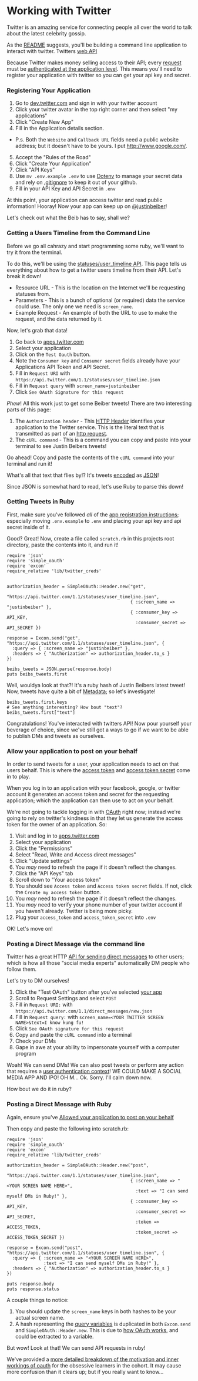 # Working with Twitter

Twitter is an amazing service for connecting people all over the world to talk
about the latest celebrity gossip.

As the [README](../README.md) suggests, you'll be building a command line
application to interact with twitter. Twitters [web
API](glossary.md#web-service-or-web-api)


Because Twitter makes money selling access to their API; every
[request](glossary.md#request) must be [authenticated at the application
level](glossary.md#authentication_contexts). This means you'll need to register
your application with twitter so you can get your api key and secret.

### Registering Your Application

1. Go to [dev.twitter.com](https://dev.twitter.com/) and sign in with your twitter account
2. Click your twitter avatar in the top right corner and then select "my applications"
3. Click "Create New App"
4. Fill in the Application details section.
  * P.s. Both the `Website` and `Callback URL` fields need a public website address;
    but it doesn't have to be yours. I put http://www.google.com/.
5. Accept the "Rules of the Road"
6. Click "Create Your Application"
7. Click "API Keys"
8. Use `mv .env.example .env` to use [Dotenv](glossary.md#dotenv) to manage your
   secret data and rely on [.gitignore](glossary.md#gitignore) to keep it out of
   your github.
8. Fill in your API Key and API Secret in `.env`


At this point, your application can access twitter and read public information!
Hooray! Now your app can keep up on
[@justinbeiber](https://twitter.com/JustinBieber)!

Let's check out what the Beib has to say, shall we?

### Getting a Users Timeline from the Command Line

Before we go all cahrazy and start programming some ruby, we'll want to try it
from the terminal.

To do this, we'll be using the
[statuses/user\_timeline
API](https://dev.twitter.com/docs/api/1.1/get/statuses/user_timeline).
This page tells us everything about how to get a twitter users timeline from their API. Let's break it down!

* Resource URL - This is the location on the Internet we'll be requesting
  statuses from.
* Parameters - This is a bunch of optional (or required) data the service could
  use.  The only one we need is `screen_name`.
* Example Request - An example of both the URL to use to make the request, and the data returned by it.

Now, let's grab that data!

1. Go back to [apps.twitter.com](https://apps.twitter.com)
1. Select your application
1. Click on the `Test Oauth` button.
1. Note the `Consumer key` and `Consumer secret` fields already
   have your Applications API Token and API Secret.
1. Fill in `Request URI` with `https://api.twitter.com/1.1/statuses/user_timeline.json`
1. Fill in `Request query` with `screen_name=justinbeiber`
1. Click `See OAuth Signature for this request`

*Phew*! All this work just to get some Beiber tweets! There are two interesting parts of this page:

1. The `Authorization header` - This [HTTP Header](glossary.md#http-headers)
   identifies your application to the Twitter service. This is the literal text
   that is transmitted as part of an [http request](glossary.md#request).
2. The `cURL command` - This is a command you can copy and paste into your
   terminal to see Justin Beibers tweets!

Go ahead! Copy and paste the contents of the `cURL command` into your terminal
and run it!

What's all that text that flies by!? It's tweets
[encoded](glossary.md#encoding-and-decoding) as
[JSON](glossary.md#json-javascropt-object-notation)!

Since JSON is somewhat hard to read, let's use Ruby to parse this down!

### Getting Tweets in Ruby

First, make sure you've followed *all* of the [app registration
instructions](registering-your-application); especially moving `.env.example` to
`.env` and placing your api key and api secret inside of it.

Good? Great! Now, create a file called `scratch.rb` in this projects root
directory, paste the contents into it, and run it!

```
require 'json'
require 'simple_oauth'
require 'excon'
require_relative 'lib/twitter_creds'


authorization_header = SimpleOAuth::Header.new("get",
                                               "https://api.twitter.com/1.1/statuses/user_timeline.json",
                                               { :screen_name => "justinbeiber" },
                                               { :consumer_key => API_KEY,
                                                 :consumer_secret => API_SECRET })

response = Excon.send("get", "https://api.twitter.com/1.1/statuses/user_timeline.json", {
  :query => { :screen_name => "justinbeiber" },
  :headers => { "Authorization" => authorization_header.to_s }
})

beibs_tweets = JSON.parse(response.body)
puts beibs_tweets.first
```

Well, wouldya look at that?! It's a ruby hash of Justin Beibers latest tweet!
Now, tweets have quite a bit of [Metadata](glossary.md#metadata); so let's
investigate!

```
beibs_tweets.first.keys
# See anything interesting? How bout "text"?
beibs_tweets.first["text"]
```

Congratulations! You've interacted with twitters API! Now pour yourself your
beverage of choice, since we've still got a ways to go if we want to be able to
publish DMs and tweets as ourselves.

### Allow your application to post on your behalf

In order to send tweets for a user, your application needs to act on that users
behalf. This is where the [access token](glossary.md#access-token) and [access
token secret](glossary.md#access-token-secret) come in to play.

When you log in to an application with your facebook, google, or twitter account
it generates an access token and secret for the requesting application; which
the application can then use to act on your behalf.

We're not going to tackle logging in with [OAuth](glossary.md#oauth) right now;
instead we're going to rely on twitter's kindness in that they let us generate
the access token for the owner of an application. So:

1. Visit and log in to [apps.twitter.com](https://apps.twitter.com)
1. Select your application
1. Click the "Permissions"
1. Select "Read, Write and Access direct messages"
1. Click "Update settings"
1. You *may* need to refresh the page if it doesn't reflect the changes.
1. Click the "API Keys" tab
1. Scroll down to "Your access token"
1. You should see `Access token` and `Access token secret` fields. If not, click
   the `Create my access token` button.
1. You *may* need to refresh the page if it doesn't reflect the changes.
1. You *may* need to verify your phone number of your twitter account if you
   haven't already. Twitter is being more picky.
1. Plug your `access_token` and `access_token_secret` into `.env`

OK! Let's move on!

### Posting a Direct Message via the command line

Twitter has a great HTTP [API for sending direct
messages](https://dev.twitter.com/docs/api/1.1/post/direct_messages/new) to
other users; which is how all those "social media experts" automatically DM
people who follow them.

Let's try to DM ourselves!
1. Click the "Test OAuth" button after you've selected [your
   app](https://apps.twitter.com)
1. Scroll to Request Settings and select `POST`
1. Fill in `Request URI:` with `https://api.twitter.com/1.1/direct_messages/new.json`
1. Fill in `Request query:` with `screen_name=<YOUR TWITTER SCREEN NAME>&text=I
   know kung fu!`
1. Click `See OAuth signature for this request`
1. Copy and paste the `cURL command` into a terminal
1. Check your DMs
1. Gape in awe at your ability to impersonate yourself with a computer program

Woah! We can send DMs! We can also post tweets or perform any action that
requires a [user authentication context](glossary#authentication-contexts)! WE
COULD MAKE A SOCIAL MEDIA APP AND IPO! OH M... Ok. Sorry. I'll calm down now.

How bout we do it in ruby?

### Posting a Direct Message with Ruby
Again, ensure you've [Allowed your application to post on your
behalf](allow-your-applicatoin-to-post-on-your-behalf)

Then copy and paste the following into scratch.rb:

```
require 'json'
require 'simple_oauth'
require 'excon'
require_relative 'lib/twitter_creds'

authorization_header = SimpleOAuth::Header.new("post",
                                               "https://api.twitter.com/1.1/statuses/user_timeline.json",
                                               { :screen_name => "<YOUR SCREEN NAME HERE>",
                                                 :text => "I can send myself DMs in Ruby!" },
                                               { :consumer_key => API_KEY,
                                                 :consumer_secret => API_SECRET,
                                                 :token => ACCESS_TOKEN,
                                                 :token_secret => ACCESS_TOKEN_SECRET })

response = Excon.send("post", "https://api.twitter.com/1.1/statuses/user_timeline.json", {
  :query => { :screen_name => "<YOUR SCREEN NAME HERE>",
              :text => "I can send myself DMs in Ruby!" },
  :headers => { "Authorization" => authorization_header.to_s }
})

puts response.body
puts response.status
```

A couple things to notice:

1. You should update the `screen_name` keys in both hashes to be your actual
   screen name.
1. A hash representing the [query variables](glossary.md#query-variables) is
   duplicated in both `Excon.send` and `SimpleOAuth::Header.new`. This is due to
   [how OAuth works](docs/oauth.md#how-it-works), and could be extracted to a
   variable.

But wow! Look at that! We can send API requests in ruby!

We've provided a [more detailed breakdown of the motivation and inner workings
of oauth](docs/oauth.md) for the obsessive learners in the cohort. It may cause
more confusion than it clears up; but if you really want to know...
